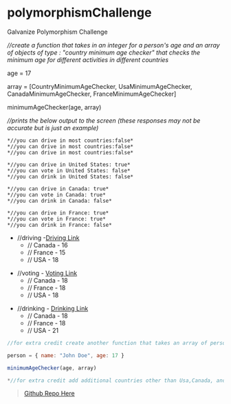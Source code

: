 # polymorphismChallenge
Galvanize Polymorphism Challenge

*//create a function that takes in an integer for a person's age and an array of objects of type : "country minimum age checker" that checks the minimum age for different activities in different countries*



age = 17



array = [CountryMinimumAgeChecker, UsaMinimumAgeChecker, CanadaMinimumAgeChecker, FranceMinimumAgeChecker]



minimumAgeChecker(age, array)

*//prints the below output to the screen (these responses may not be accurate but is just an example)*

```
*//you can drive in most countries:false*
*//you can drive in most countries:false*
*//you can drive in most countries:false*

*//you can drive in United States: true*
*//you can vote in United States: false*
*//you can drink in United States: false*

*//you can drive in Canada: true*
*//you can vote in Canada: true*
*//you can drink in Canada: false*

*//you can drive in France: true*
*//you can vote in France: true*
*//you can drink in France: false*
```

* //driving -[Driving Link](https://en.wikipedia.org/wiki/List_of_minimum_driving_ages)
	* // Canada - 16
	* // France - 15
	* // USA - 18

- //voting - [Voting Link](https://en.wikipedia.org/wiki/Voting_age)
  - // Canada - 18
  - // France - 18
  - // USA - 18

* //drinking - [Drinking Link](https://en.wikipedia.org/wiki/Legal_drinking_age)
  * // Canada - 18
  * // France - 18
  * // USA - 21

```javascript
//for extra credit create another function that takes an array of person objects like the one below and prints to the screen their status for an array of country checkers*

person = { name: "John Doe", age: 17 }

minimumAgeChecker(age, array)
```



```javascript
*//for extra credit add additional countries other than Usa,Canada, and France to the array and create minimum age checker classes for them*
```



> [Github Repo Here](https://github.com/Noxsios/polymorphismChallenge)